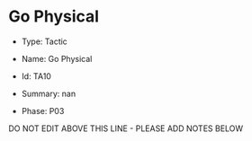 # Go Physical

* Type: Tactic

* Name: Go Physical

* Id: TA10

* Summary: nan

* Phase: P03

DO NOT EDIT ABOVE THIS LINE - PLEASE ADD NOTES BELOW
